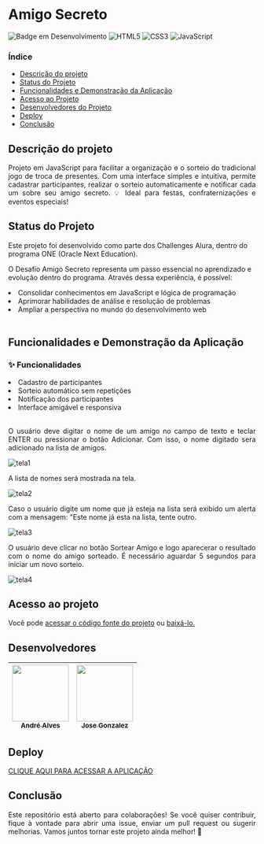 # Amigo Secreto
![Badge em Desenvolvimento](http://img.shields.io/static/v1?label=STATUS&message=EM%20DESENVOLVIMENTO&color=GREEN&style=for-the-badge)
![HTML5](https://img.shields.io/badge/html5-%23E34F26.svg?style=for-the-badge&logo=html5&logoColor=white)
![CSS3](https://img.shields.io/badge/css3-%231572B6.svg?style=for-the-badge&logo=css3&logoColor=white)
![JavaScript](https://img.shields.io/badge/javascript-%23323330.svg?style=for-the-badge&logo=javascript&logoColor=%23F7DF1E)

### Índice 
- [Descrição do projeto](#descrição-do-projeto)
- [Status do Projeto](#status-do-Projeto)
- [Funcionalidades e Demonstração da Aplicação](#funcionalidades-e-demonstração-da-aplicação)
- [Acesso ao Projeto](#acesso-ao-projeto)
- [Desenvolvedores do Projeto](#desenvolvedores)
- [Deploy](#deploy)
- [Conclusão](#conclusão)

## Descrição do projeto 

<p align="justify">
Projeto em JavaScript para facilitar a organização e o sorteio do tradicional jogo de troca de presentes. 
Com uma interface simples e intuitiva, permite cadastrar participantes, realizar o sorteio automaticamente e notificar cada um sobre seu amigo secreto.
💡 Ideal para festas, confraternizações e eventos especiais!
</p>

## Status do Projeto
<p align="justify">

Este projeto foi desenvolvido como parte dos Challenges Alura, dentro do programa ONE (Oracle Next Education).

O Desafio Amigo Secreto representa um passo essencial no aprendizado e evolução dentro do programa. Através dessa experiência, é possível:
<li>Consolidar conhecimentos em JavaScript e lógica de programação</li>
<li>Aprimorar habilidades de análise e resolução de problemas</li>
<li>Ampliar a perspectiva no mundo do desenvolvimento web</li><br>
</p>

## Funcionalidades e Demonstração da Aplicação

### ✨ Funcionalidades
<li>Cadastro de participantes</li>
<li>Sorteio automático sem repetições</li>
<li>Notificação dos participantes</li>
<li>Interface amigável e responsiva</li><br>

<p align="justify">O usuário deve digitar o nome de um amigo no campo de texto e teclar ENTER ou pressionar o botão Adicionar. 
  Com isso, o nome digitado sera adicionado na lista de amigos.</p>
  
![tela1](https://github.com/user-attachments/assets/b338bc50-43d8-4494-9126-c91d8bd80f1e)

<p align="justify">A lista de nomes será mostrada na tela.</p>

![tela2](https://github.com/user-attachments/assets/41b207d3-57c5-4ff8-b37f-5b0a517bbb93)

<p align="justify">Caso o usuário digite um nome que já esteja na lista será exibido um alerta com a mensagem: "Este nome já esta na lista, tente outro.</p>

![tela3](https://github.com/user-attachments/assets/ea90da58-3f76-49de-bf07-e37edd177eb2)

<p align="justify">O usuário deve clicar no botão Sortear Amigo e logo aparecerar o resultado com o nome do amigo sorteado. 
  É necessário aguardar 5 segundos para iniciar um novo sorteio.</p>

![tela4](https://github.com/user-attachments/assets/9d6d6f31-308d-407c-be31-2eee06b53229) 

## Acesso ao projeto
<p>Você pode <a href="https://github.com/andrealves8/challenge-amigo-secreto">acessar o código fonte do projeto</a> ou <a href="https://github.com/andrealves8/challenge-amigo-secreto/archive/refs/heads/master.zip">baixá-lo.</a></p>

## Desenvolvedores

| [<img src="https://avatars.githubusercontent.com/u/73435241?v=4" width=115><br><sub>André Alves</sub>](https://github.com/andrealves8) |  [<img src="https://avatars.githubusercontent.com/u/110470063?v=4" width=115><br><sub>Jose Gonzalez</sub>](https://github.com/joseLatam)  |
| :---: | :---: 

## Deploy
<a href="https://challenge-amigo-secreto-cyan-ten.vercel.app/">CLIQUE AQUI PARA ACESSAR A APLICAÇÃO</a>

## Conclusão
<p align="justify">Este repositório está aberto para colaborações! 
  Se você quiser contribuir, fique à vontade para abrir uma issue, enviar um pull request ou sugerir melhorias. Vamos juntos tornar este projeto ainda melhor! 🎉</p>



